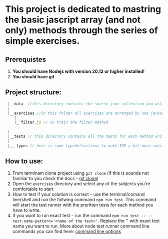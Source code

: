 # This project is dedicated to mastring the basic jascript array (and not only) methods through the series of simple exercises.

## Prerequistes
1. __You should have Nodejs with version 20.12 or higher installed!__
2. __You should have git__

## Project structure:
```javascript
 |__data  //this directory contains the sourse json collection you will work with
 |
 |__exercises //in this folder all exercises are arranged by one javascript method
    |
    |_ filter.js // to train the filter method
    ...
 |
 |__tests // this directory contains all the tests for each method written in exxxercises, you should not change anything in this directory. But if you are courious and want to learn how to use native test runner form node and wtite your oun tests - welcome.
 |
 |__ types // here is some typedefinitions to make IDE a bit more smart in completion. My intention to use jsdoc was just to use as much native platform fatures as possible. No any tooling which will require any aditional steps in installation / build steps etc...   
```
## How to use:
1. From terminam clone project using `git clone` (if this is sounds not familiar to you check the docs - [git clone](https://git-scm.com/docs/git-clone/#_examples)) 
2. Open the `exercises` directory and select any of the subjects you're comfortable to start
3. How to test if your solution is correct - use the terminal/comand line/shell and run the follwing command `npm run test`. This command will start the test runner with the preritten tests for each method you have to write. 
4. if you want to run exact test - run the command `npm run test -- --test-name-pattern='<name of the test>'`. Replace the '<name of the test>' with exact test name you want to run. More about node test runner command line commands you can find here: [command line options](https://nodejs.org/api/cli.html)
